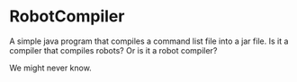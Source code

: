 # RobotCompiler
A simple java program that compiles a command list file into a jar file.
Is it a compiler that compiles robots? Or is it a robot compiler?

We might never know.
